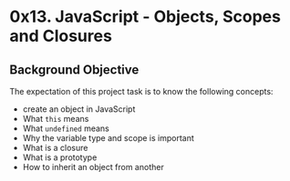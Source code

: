 # 0x13. JavaScript - Objects, Scopes and Closures

## Background Objective

The expectation of this project task is to know the following concepts:
- create an object in JavaScript
- What <code>this</code> means
- What <code>undefined</code> means
- Why the variable type and scope is important
- What is a closure
- What is a prototype
- How to inherit an object from another